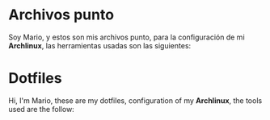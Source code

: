 # Archivos punto

Soy Mario, y estos son mis archivos punto, para la configuración de mi **Archlinux**, las herramientas usadas son las siguientes:

# Dotfiles

Hi, I'm Mario, these are my dotfiles, configuration of my **Archlinux**, the tools used are the follow:

